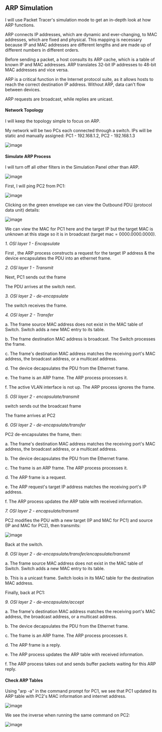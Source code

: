 ## ARP Simulation

I will use Packet Tracer's simulation mode to get an in-depth look at how ARP functions.

ARP connects IP addresses, which are dynamic and ever-changing, to MAC addresses, which are fixed and physical. This mapping is necessary because IP and MAC addresses are different lengths and are made up of different numbers in different orders. 

Before sending a packet, a host consults its ARP cache, which is a table of known IP and MAC addresses. ARP translates 32-bit IP addresses to 48-bit MAC addresses and vice versa. 

ARP is a critical function in the Internet protocol suite, as it allows hosts to reach the correct destination IP address. Without ARP, data can't flow between devices.

ARP requests are broadcast, while replies are unicast.

#### Network Topology

I will keep the topology simple to focus on ARP. 

My network will be two PCs each connected through a switch. IPs will be static and manually assigned: PC1 - 192.168.1.2, PC2 - 192.168.1.3

![image](https://github.com/user-attachments/assets/d568bbfa-e87c-4b79-a513-730a1097696c)

#### Simulate ARP Process

I will turn off all other filters in the Simulation Panel other than ARP.

![image](https://github.com/user-attachments/assets/d8a3fdbf-4304-42d4-8a57-566b6a5cc455)

First, I will ping PC2 from PC1:

![image](https://github.com/user-attachments/assets/7352160f-16d7-48e7-a224-52ea38b24820)

Clicking on the green envelope we can view the Outbound PDU (protocol data unit) details:

![image](https://github.com/user-attachments/assets/02d71f2c-0bcd-405e-bc41-dbc0f8d95960)

We can view the MAC for PC1 here and the target IP but the target MAC is unknown at this stage so it is in broadcast (target mac = 0000.0000.0000).

_1. OSI layer 1 - Encapsulate_

First , the ARP process constructs a request for the target IP address & the device encapsulates the PDU into an ethernet frame.

_2. OSI layer 1 - Transmit_

Next, PC1 sends out the frame

The PDU arrives at the switch next.

_3. OSI layer 2 - de-encapsulate_

The switch receives the frame.

_4. OSI layer 2 - Transfer_

a. The frame source MAC address does not exist in the MAC table of Switch. Switch adds a new MAC entry to its table.

b. The frame destination MAC address is broadcast. The Switch processes the frame.

c. The frame's destination MAC address matches the receiving port's MAC address, the broadcast address, or a multicast address.

d. The device decapsulates the PDU from the Ethernet frame.

e. The frame is an ARP frame. The ARP process processes it.

f. The active VLAN interface is not up. The ARP process ignores the frame.

_5. OSI layer 2 - encapsulate/transmit_

switch sends out the broadcast frame

The frame arrives at PC2

_6. OSI layer 2 - de-encapsulate/transfer_

PC2 de-encapsulates the frame, then:

a. The frame's destination MAC address matches the receiving port's MAC address, the broadcast address, or a multicast address.

b. The device decapsulates the PDU from the Ethernet frame.

c. The frame is an ARP frame. The ARP process processes it.

d. The ARP frame is a request.

e. The ARP request's target IP address matches the receiving port's IP address.

f. The ARP process updates the ARP table with received information.

_7. OSI layer 2 - encapsulate/transmit_

PC2 modifies the PDU with a new target (IP and MAC for PC1) and source (IP and MAC for PC2), then transmits:

![image](https://github.com/user-attachments/assets/8b36cd31-8e62-4697-ad8e-683f898b75fd)

Back at the switch.

_8. OSI layer 2 - de-encapsulate/transfer/encapsulate/transmit_

a. The frame source MAC address does not exist in the MAC table of 
Switch. Switch adds a new MAC entry to its table.

b. This is a unicast frame. Switch looks in its MAC table for the destination MAC address.

Finally, back at PC1:

_9. OSI layer 2 - de-encapsulate/accept_

a. The frame's destination MAC address matches the receiving port's MAC address, the broadcast address, or a multicast address.

b. The device decapsulates the PDU from the Ethernet frame.

c. The frame is an ARP frame. The ARP process processes it.

d. The ARP frame is a reply.

e. The ARP process updates the ARP table with received information.

f. The ARP process takes out and sends buffer packets waiting for this ARP reply.

#### Check ARP Tables

Using "arp -a" in the command prompt for PC1, we see that PC1 updated its ARP table with PC2's MAC information and internet address.

![image](https://github.com/user-attachments/assets/c6a6465f-1dad-4e4d-b74e-0d61cbe21d89)

We see the inverse when running the same command on PC2:

![image](https://github.com/user-attachments/assets/a6d58832-efb4-492b-926b-db8bbd294a9d)

